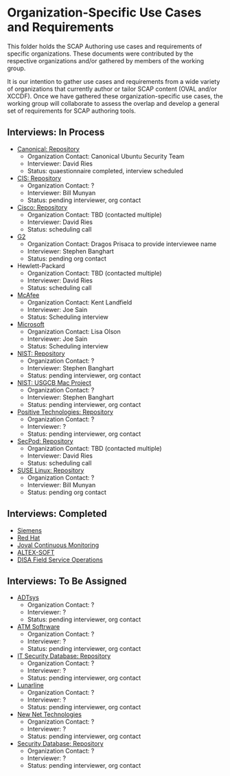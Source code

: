 # Organization-Specific Use Cases and Requirements

This folder holds the SCAP Authoring use cases and requirements of specific organizations. These documents were 
contributed by the respective organizations and/or gathered by members of the working group.

It is our intention to gather use cases and requirements from a wide variety of organizations that currently
author or tailor SCAP content (OVAL and/or XCCDF). Once we have gathered these organization-specific use cases, the working group will collaborate to assess the overlap and develop a general set of requirements for SCAP authoring tools.


## Interviews: In Process

- [Canonical: Repository](https://people.canonical.com/~ubuntu-security/oval/)
  - Organization Contact: Canonical Ubuntu Security Team
  - Interviewer: David Ries
  - Status: quaestionnaire completed, interview scheduled
- [CIS: Repository](https://oval.cisecurity.org/repository)
  - Organization Contact: ?
  - Interviewer: Bill Munyan
  - Status: pending interviewer, org contact
- [Cisco: Repository](https://tools.cisco.com/security/center/publicationListing.x)
  - Organization Contact: TBD (contacted multiple)
  - Interviewer: David Ries
  - Status: scheduling call
- [G2](https://www.g2-inc.com/search/node?keys=scap)
  - Organization Contact: Dragos Prisaca to provide interviewee name
  - Interviewer: Stephen Banghart
  - Status: pending org contact
- Hewlett-Packard
  - Organization Contact: TBD (contacted multiple)
  - Interviewer: David Ries
  - Status: scheduling call
- [McAfee](https://www.mcafee.com/enterprise/en-us/products/policy-auditor.html)
  - Organization Contact: Kent Landfield
  - Interviewer: Joe Sain
  - Status: Scheduling interview
- [Microsoft](https://microsoft.com/)
  - Organization Contact: Lisa Olson
  - Interviewer: Joe Sain 
  - Status: Scheduling interview
- [NIST: Repository](http://scap.nist.gov/content/)
  - Organization Contact: ?
  - Interviewer: Stephen Banghart
  - Status: pending interviewer, org contact  
- [NIST: USGCB Mac Project](http://scap.nist.gov/content/)
  - Organization Contact: ?
  - Interviewer: Stephen Banghart
  - Status: pending interviewer, org contact
- [Positive Technologies: Repository](http://oval.ptsecurity.com)
  - Organization Contact: ?
  - Interviewer: ?
  - Status: pending interviewer, org contact
- [SecPod: Repository](https://www.scaprepo.com)
  - Organization Contact: TBD (contacted multiple)
  - Interviewer: David Ries
  - Status: scheduling call
- [SUSE Linux: Repository](http://ftp.suse.com/pub/projects/security/oval/)
  - Organization Contact: ?
  - Interviewer: Bill Munyan
  - Status: pending org contact


## Interviews: Completed

- [Siemens](https://github.com/scapcommunity/authoring/blob/master/requirements/siemens.md)
- [Red Hat](https://github.com/scapcommunity/authoring/blob/master/requirements/redhat.md)
- [Joval Continuous Monitoring](https://github.com/scapcommunity/authoring/blob/master/requirements/joval-continuous-monitoring.md)
- [ALTEX-SOFT](https://github.com/scapcommunity/authoring/blob/master/requirements/SCAP_Authoring_Use_Case_Questions_ALTXSOFT.docx)
- [DISA Field Service Operations](https://github.com/scapcommunity/authoring/blob/master/requirements/Brian_Snodgrass_DISA_SCAP_Authoring_Use_Case_Responsee05062020.docx)
## Interviews: To Be Assigned

- [ADTsys](https://www.adtsys.com.br/)
  - Organization Contact: ?
  - Interviewer: ?
  - Status: pending interviewer, org contact
- [ATM Softrware](http://www.atmsoftware.pl)
  - Organization Contact: ?
  - Interviewer: ?
  - Status: pending interviewer, org contact
- [IT Security Database: Repository](http://www.itsecdb.com/oval)
  - Organization Contact: ?
  - Interviewer: ?
  - Status: pending interviewer, org contact
- [Lunarline](https://lunarline.com/)
  - Organization Contact: ?
  - Interviewer: ?
  - Status: pending interviewer, org contact
- [New Net Technologies](https://www.newnettechnologies.com/)
  - Organization Contact: ?
  - Interviewer: ?
  - Status: pending interviewer, org contact
- [Security Database: Repository](https://www.security-database.com/oval.php)
  - Organization Contact: ?
  - Interviewer: ?
  - Status: pending interviewer, org contact
  



